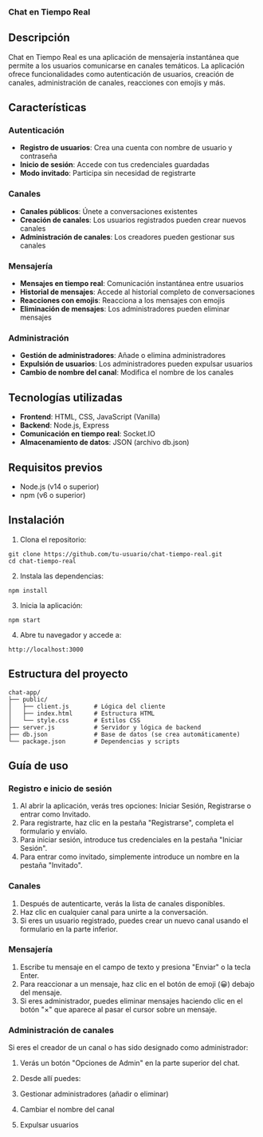 ### Chat en Tiempo Real

## Descripción

Chat en Tiempo Real es una aplicación de mensajería instantánea que permite a los usuarios comunicarse en canales temáticos. La aplicación ofrece funcionalidades como autenticación de usuarios, creación de canales, administración de canales, reacciones con emojis y más.

## Características

### Autenticación

- **Registro de usuarios**: Crea una cuenta con nombre de usuario y contraseña
- **Inicio de sesión**: Accede con tus credenciales guardadas
- **Modo invitado**: Participa sin necesidad de registrarte


### Canales

- **Canales públicos**: Únete a conversaciones existentes
- **Creación de canales**: Los usuarios registrados pueden crear nuevos canales
- **Administración de canales**: Los creadores pueden gestionar sus canales


### Mensajería

- **Mensajes en tiempo real**: Comunicación instantánea entre usuarios
- **Historial de mensajes**: Accede al historial completo de conversaciones
- **Reacciones con emojis**: Reacciona a los mensajes con emojis
- **Eliminación de mensajes**: Los administradores pueden eliminar mensajes


### Administración

- **Gestión de administradores**: Añade o elimina administradores
- **Expulsión de usuarios**: Los administradores pueden expulsar usuarios
- **Cambio de nombre del canal**: Modifica el nombre de los canales


## Tecnologías utilizadas

- **Frontend**: HTML, CSS, JavaScript (Vanilla)
- **Backend**: Node.js, Express
- **Comunicación en tiempo real**: Socket.IO
- **Almacenamiento de datos**: JSON (archivo db.json)


## Requisitos previos

- Node.js (v14 o superior)
- npm (v6 o superior)


## Instalación

1. Clona el repositorio:

```shellscript
git clone https://github.com/tu-usuario/chat-tiempo-real.git
cd chat-tiempo-real
```


2. Instala las dependencias:

```shellscript
npm install
```


3. Inicia la aplicación:

```shellscript
npm start
```


4. Abre tu navegador y accede a:

```plaintext
http://localhost:3000
```




## Estructura del proyecto

```plaintext
chat-app/
├── public/
│   ├── client.js       # Lógica del cliente
│   ├── index.html      # Estructura HTML
│   └── style.css       # Estilos CSS
├── server.js           # Servidor y lógica de backend
├── db.json             # Base de datos (se crea automáticamente)
└── package.json        # Dependencias y scripts
```

## Guía de uso

### Registro e inicio de sesión

1. Al abrir la aplicación, verás tres opciones: Iniciar Sesión, Registrarse o entrar como Invitado.
2. Para registrarte, haz clic en la pestaña "Registrarse", completa el formulario y envíalo.
3. Para iniciar sesión, introduce tus credenciales en la pestaña "Iniciar Sesión".
4. Para entrar como invitado, simplemente introduce un nombre en la pestaña "Invitado".


### Canales

1. Después de autenticarte, verás la lista de canales disponibles.
2. Haz clic en cualquier canal para unirte a la conversación.
3. Si eres un usuario registrado, puedes crear un nuevo canal usando el formulario en la parte inferior.


### Mensajería

1. Escribe tu mensaje en el campo de texto y presiona "Enviar" o la tecla Enter.
2. Para reaccionar a un mensaje, haz clic en el botón de emoji (😀) debajo del mensaje.
3. Si eres administrador, puedes eliminar mensajes haciendo clic en el botón "×" que aparece al pasar el cursor sobre un mensaje.


### Administración de canales

Si eres el creador de un canal o has sido designado como administrador:

1. Verás un botón "Opciones de Admin" en la parte superior del chat.
2. Desde allí puedes:

1. Gestionar administradores (añadir o eliminar)
2. Cambiar el nombre del canal
3. Expulsar usuarios

